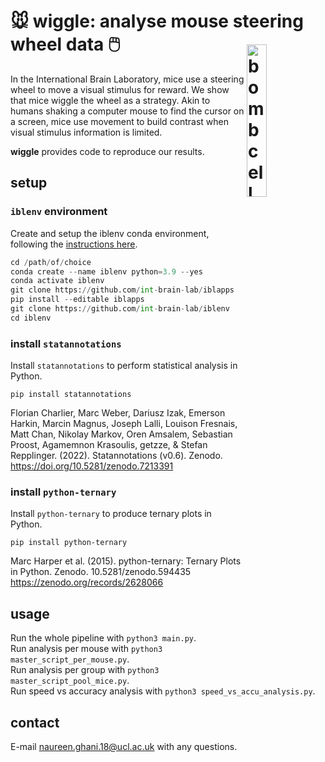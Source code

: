 # 🐭 wiggle: analyse mouse steering wheel data 🖱️ <img src="https://images.rawpixel.com/image_800/cHJpdmF0ZS9sci9pbWFnZXMvd2Vic2l0ZS8yMDIyLTA4L2pvYjk1Mi0wNTcteC5qcGc.jpg" width="25%" title="bombcell" alt="bombcell" align="right" vspace = "20">

In the International Brain Laboratory, mice use a steering wheel to move a visual stimulus for reward. We show that mice wiggle the wheel as a strategy. Akin to humans shaking a computer mouse to find the cursor on a screen, mice use movement to build contrast when visual stimulus information is limited. 

**wiggle** provides code to reproduce our results. 

## setup
### <code>iblenv</code> environment
Create and setup the iblenv conda environment, following the <a href="https://github.com/int-brain-lab/iblenv" target="_blank">instructions here</a>.

```python
cd /path/of/choice
conda create --name iblenv python=3.9 --yes
conda activate iblenv
git clone https://github.com/int-brain-lab/iblapps
pip install --editable iblapps
git clone https://github.com/int-brain-lab/iblenv
cd iblenv
```

### install <code>statannotations</code>
Install <code>statannotations</code> to perform statistical analysis in Python.

`pip install statannotations` 

Florian Charlier, Marc Weber, Dariusz Izak, Emerson Harkin, Marcin Magnus, 
Joseph Lalli, Louison Fresnais, Matt Chan, Nikolay Markov, Oren Amsalem, 
Sebastian Proost, Agamemnon Krasoulis, getzze, & Stefan Repplinger. (2022). 
Statannotations (v0.6). Zenodo. https://doi.org/10.5281/zenodo.7213391

### install <code>python-ternary</code>
Install <code>python-ternary</code> to produce ternary plots in Python.

`pip install python-ternary`

Marc Harper et al. (2015). python-ternary: Ternary Plots in Python. Zenodo. 10.5281/zenodo.594435
https://zenodo.org/records/2628066

## usage
Run the whole pipeline with `python3 main.py`. <br>
Run analysis per mouse with `python3 master_script_per_mouse.py`. <br>
Run analysis per group with `python3 master_script_pool_mice.py`. <br>
Run speed vs accuracy analysis with `python3 speed_vs_accu_analysis.py`.

## contact
E-mail <naureen.ghani.18@ucl.ac.uk> with any questions.

